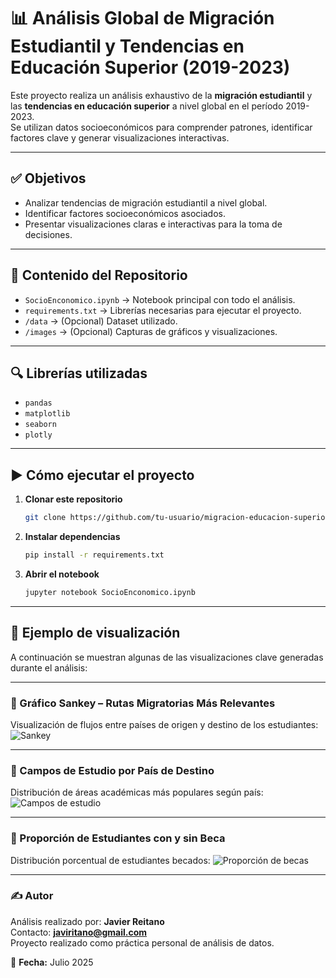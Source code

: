 
# 📊 Análisis Global de Migración Estudiantil y Tendencias en Educación Superior (2019-2023)

Este proyecto realiza un análisis exhaustivo de la **migración estudiantil** y las **tendencias en educación superior** a nivel global en el período 2019-2023.  
Se utilizan datos socioeconómicos para comprender patrones, identificar factores clave y generar visualizaciones interactivas.

---

## ✅ Objetivos
- Analizar tendencias de migración estudiantil a nivel global.
- Identificar factores socioeconómicos asociados.
- Presentar visualizaciones claras e interactivas para la toma de decisiones.

---

## 📂 Contenido del Repositorio
- `SocioEnconomico.ipynb` → Notebook principal con todo el análisis.
- `requirements.txt` → Librerías necesarias para ejecutar el proyecto.
- `/data` → (Opcional) Dataset utilizado.
- `/images` → (Opcional) Capturas de gráficos y visualizaciones.

---

## 🔍 Librerías utilizadas
- `pandas`
- `matplotlib`
- `seaborn`
- `plotly`

---

## ▶️ Cómo ejecutar el proyecto
1. **Clonar este repositorio**
    ```bash
    git clone https://github.com/tu-usuario/migracion-educacion-superior-analisis.git
    ```
2. **Instalar dependencias**
    ```bash
    pip install -r requirements.txt
    ```
3. **Abrir el notebook**
    ```bash
    jupyter notebook SocioEnconomico.ipynb
    ```

---

## 📸 Ejemplo de visualización

A continuación se muestran algunas de las visualizaciones clave generadas durante el análisis:

---

### 🔹 Gráfico Sankey – Rutas Migratorias Más Relevantes
Visualización de flujos entre países de origen y destino de los estudiantes:
![Sankey](images/sankey.png)

---

### 🔹 Campos de Estudio por País de Destino
Distribución de áreas académicas más populares según país:
![Campos de estudio](images/campos_estudio.png)

---

### 🔹 Proporción de Estudiantes con y sin Beca
Distribución porcentual de estudiantes becados:
![Proporción de becas](images/becas_proporcion.png)

---

### ✍ Autor
Análisis realizado por: **Javier Reitano**  
Contacto: **javiritano@gmail.com**  
Proyecto realizado como práctica personal de análisis de datos.  

📅 **Fecha:** Julio 2025  
